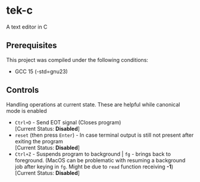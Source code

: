 # tek-c
A text editor in C

## Prerequisites
This project was compiled under the following conditions:
- GCC 15 (-std=gnu23)

## Controls
Handling operations at current state.
These are helpful while canonical mode is enabled
- `Ctrl+D` - Send EOT signal (Closes program)<br>[Current Status: **Disabled**]
- `reset` (then press `Enter`) - In case terminal output is still not present after exiting the program<br>[Current Status: **Disabled**]
- `Ctrl+Z` - Suspends program to background | `fg` - brings back to foreground. (MacOS can be problematic with resuming a background job after keying in `fg`. Might be due to `read` function receiving **-1**)<br>[Current Status: **Disabled**]